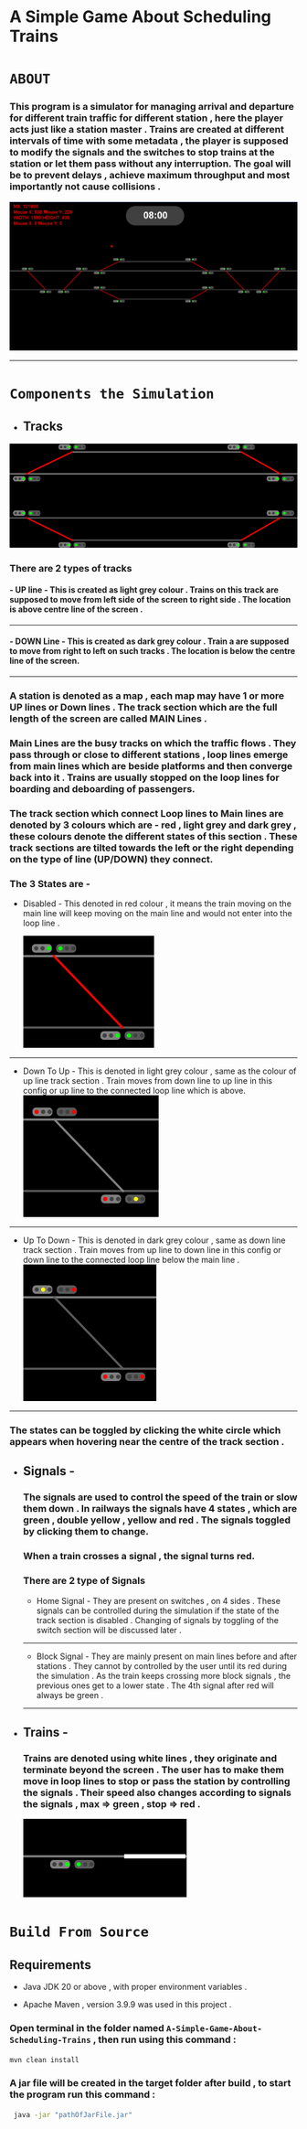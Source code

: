 # A Simple Game About Scheduling Trains

# ``` ABOUT  ``` 



### This program is a simulator for managing arrival and departure for different train traffic for different station  , here the player acts just like a station master . Trains are created at different intervals of time with some metadata , the player is supposed to modify the signals and the switches to stop trains at the station or let them pass without any interruption. The goal will be to prevent delays , achieve maximum throughput and most importantly not cause collisions .

![](https://raw.githubusercontent.com/SID-JCP/A-Simple-Game-About-Scheduling-Trains/refs/heads/main/docs/images/Screenshot%202025-03-26%20194626.png)

---

# ``` Components the Simulation ```


- ##   Tracks 

![Up and Down line](https://raw.githubusercontent.com/SID-JCP/A-Simple-Game-About-Scheduling-Trains/refs/heads/main/docs/images/Screenshot%202025-03-26%20195021.png)
	

###  There are 2 types of tracks 
   #### - UP line -  This is created as light grey colour . Trains on this track are supposed to move from left side of the screen to right side . The location is above centre line of the screen .
---
  #### - DOWN Line - This is created as dark grey colour . Train a are supposed to move from right to left on such tracks . The location is below the centre line of the screen.
---
 ###  A station is denoted as a map , each map may have 1 or more UP lines or Down lines . The track section which are the full length of the screen are called **MAIN** Lines .
	 
### Main Lines are the busy tracks on which the traffic flows . They pass through or close to different stations   , loop lines emerge from main lines which are beside platforms and then converge back into it . Trains are usually stopped on the loop lines for boarding and deboarding of passengers.

   ### The track section which connect Loop lines to Main lines are denoted by 3 colours which are - red  , light grey and dark grey  , these colours denote the different states of this section .   These track sections are tilted towards the left or the right depending on the type of line (UP/DOWN) they connect. 

### The 3 States are - 
	
   -  Disabled - This denoted in red colour , it means the train moving on the main line will keep moving on the main line and would not enter into the loop line .
   
	   ![Disabled](https://raw.githubusercontent.com/SID-JCP/A-Simple-Game-About-Scheduling-Trains/refs/heads/main/docs/images/Screenshot%202025-03-26%20194800.png)
---
 - Down To Up - This is denoted in light grey colour , same as the colour of up line track section . Train moves from down line to up line in this config or up line to the connected loop line which is above.
 ![Down to Up](https://raw.githubusercontent.com/SID-JCP/A-Simple-Game-About-Scheduling-Trains/refs/heads/main/docs/images/Screenshot%202025-03-26%20195334.png)

---

- Up To Down - This is denoted in dark grey colour , same as down line track section . Train moves from up line to down line in this config or down line to the connected loop line below the main line .   
![Up to Down](https://raw.githubusercontent.com/SID-JCP/A-Simple-Game-About-Scheduling-Trains/refs/heads/main/docs/images/Screenshot%202025-03-26%20195123.png)

---
### The states can be toggled by clicking the white circle which appears when hovering near the centre of the track section . 

- ##   Signals -

	### The signals are used to control the speed of the train or slow them down  . In railways the signals have 4 states , which are green , double yellow , yellow and red . The signals toggled by clicking them to change. 

   ### When a train crosses a signal , the signal turns red. 


	### There are 2 type of Signals  
	
	- Home Signal -  They are present on switches , on 4 sides . These signals can be controlled during the simulation if the state of the track section is disabled . Changing of signals by toggling of the switch section will be discussed later .   
	--- 
	- Block Signal - They are mainly present on main lines before and after stations . They cannot by controlled by the user until its red during the simulation . As the train keeps crossing more block signals , the previous ones get to a lower state . The 4th signal after red will always be green .  
	---

- ##   Trains -

	 ### Trains are denoted using white lines , they originate and terminate beyond the screen . The user has to make them move in loop lines to stop or pass the station by controlling the signals . Their speed also changes according to signals the signals , max => green , stop => red .
	 

	 ![enter image description here](https://raw.githubusercontent.com/SID-JCP/A-Simple-Game-About-Scheduling-Trains/refs/heads/main/docs/images/train%20img.png)

# ``` Build From Source ```

  ##   Requirements
  
   - Java  JDK 20 or above , with proper environment variables .
   
   - Apache Maven , version 3.9.9 was used in this project .
  
  ### Open terminal in the folder named ```A-Simple-Game-About-Scheduling-Trains``` , then run using this command :
  ```bash
  mvn clean install 
  ```
  
###  A jar file will be created in the target folder after build , to start the program run this command :

 ```bash
  java -jar "pathOfJarFile.jar" 
  ```
 








